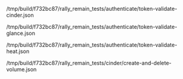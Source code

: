 

/tmp/build/f732bc87/rally_remain_tests/authenticate/token-validate-cinder.json


/tmp/build/f732bc87/rally_remain_tests/authenticate/token-validate-glance.json


/tmp/build/f732bc87/rally_remain_tests/authenticate/token-validate-heat.json


/tmp/build/f732bc87/rally_remain_tests/cinder/create-and-delete-volume.json
